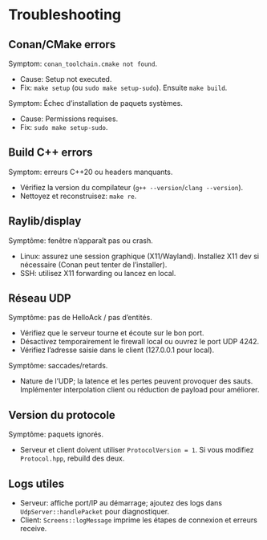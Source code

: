 # Troubleshooting

## Conan/CMake errors

Symptom: `conan_toolchain.cmake not found`.
- Cause: Setup not executed.
- Fix: `make setup` (ou `sudo make setup-sudo`). Ensuite `make build`.

Symptom: Échec d’installation de paquets systèmes.
- Cause: Permissions requises.
- Fix: `sudo make setup-sudo`.

## Build C++ errors

Symptom: erreurs C++20 ou headers manquants.
- Vérifiez la version du compilateur (`g++ --version`/`clang --version`).
- Nettoyez et reconstruisez: `make re`.

## Raylib/display

Symptôme: fenêtre n’apparaît pas ou crash.
- Linux: assurez une session graphique (X11/Wayland). Installez X11 dev si nécessaire (Conan peut tenter de l’installer).
- SSH: utilisez X11 forwarding ou lancez en local.

## Réseau UDP

Symptôme: pas de HelloAck / pas d’entités.
- Vérifiez que le serveur tourne et écoute sur le bon port.
- Désactivez temporairement le firewall local ou ouvrez le port UDP 4242.
- Vérifiez l’adresse saisie dans le client (127.0.0.1 pour local).

Symptôme: saccades/retards.
- Nature de l’UDP; la latence et les pertes peuvent provoquer des sauts. Implémenter interpolation client ou réduction de payload pour améliorer.

## Version du protocole

Symptôme: paquets ignorés.
- Serveur et client doivent utiliser `ProtocolVersion = 1`. Si vous modifiez `Protocol.hpp`, rebuild des deux.

## Logs utiles

- Serveur: affiche port/IP au démarrage; ajoutez des logs dans `UdpServer::handlePacket` pour diagnostiquer.
- Client: `Screens::logMessage` imprime les étapes de connexion et erreurs receive.